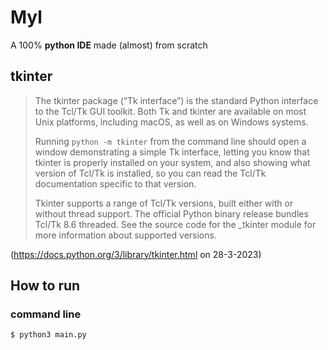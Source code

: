 # Myl
A 100% **python IDE** made (almost) from scratch

## tkinter
>The tkinter package (“Tk interface”) is the standard Python interface to the Tcl/Tk GUI toolkit. Both Tk and tkinter are available on most Unix platforms, including macOS, as well as on Windows systems.
>
>Running `python -m tkinter` from the command line should open a window demonstrating a simple Tk interface, letting you know that tkinter is properly installed on your system, and also showing what version of Tcl/Tk is installed, so you can read the Tcl/Tk documentation specific to that version.
>
>Tkinter supports a range of Tcl/Tk versions, built either with or without thread support. The official Python binary release bundles Tcl/Tk 8.6 threaded. See the source code for the _tkinter module for more information about supported versions.

(https://docs.python.org/3/library/tkinter.html on 28-3-2023)

## How to run

### command line
```cmd
$ python3 main.py
```
